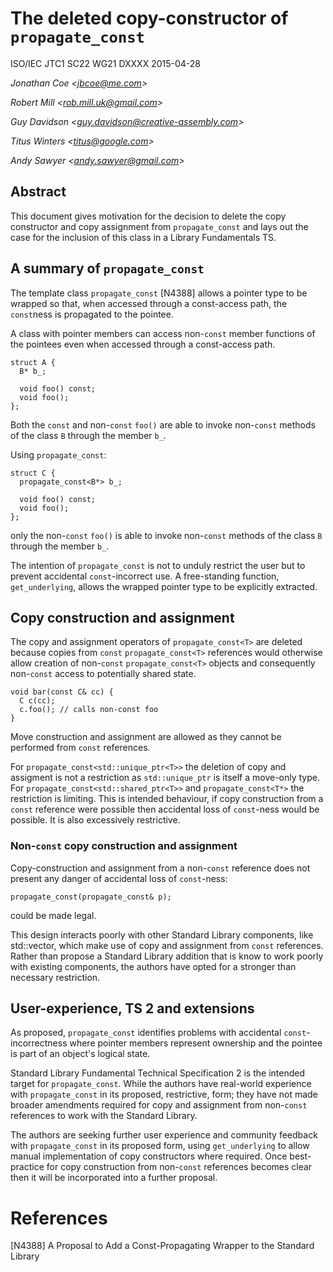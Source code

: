# The deleted copy-constructor of `propagate_const`

ISO/IEC JTC1 SC22 WG21 DXXXX 2015-04-28

_Jonathan Coe \<jbcoe@me.com\>_

_Robert Mill \<rob.mill.uk@gmail.com\>_

_Guy Davidson \<guy.davidson@creative-assembly.com\>_

_Titus Winters \<titus@google.com\>_

_Andy Sawyer \<andy.sawyer@gmail.com\>_

## Abstract
This document gives motivation for the decision to delete the copy constructor
and copy assignment from `propagate_const` and lays out the case for the inclusion of this class
in a Library Fundamentals TS.

## A summary of `propagate_const`
The template class `propagate_const` [N4388] allows a pointer type to be wrapped so that, when
accessed through a const-access path, the `const`ness is propagated to the pointee. 

A class with pointer members can access non-`const` member functions of the pointees even when
accessed through a const-access path.

    struct A {
      B* b_;

      void foo() const;
      void foo();
    };

Both the `const` and non-`const` `foo()` are able to invoke non-`const` methods of the class `B` through the member `b_`.

Using `propagate_const`:

    struct C {
      propagate_const<B*> b_;

      void foo() const;
      void foo();
    };

only the non-`const` `foo()` is able to invoke non-`const` methods of the class `B` through the member `b_`.

The intention of `propagate_const` is not to unduly restrict the user but to prevent accidental `const`-incorrect use.
A free-standing function, `get_underlying`, allows the wrapped pointer type to be explicitly extracted.

## Copy construction and assignment
The copy and assignment operators of `propagate_const<T>` are deleted because copies from `const` `propagate_const<T>`
references would otherwise allow creation of non-`const` `propagate_const<T>` objects and consequently non-`const` access
to potentially shared state. 

    void bar(const C& cc) {
      C c(cc);
      c.foo(); // calls non-const foo 
    }

Move construction and assignment are allowed as they cannot be performed from `const` references.

For `propagate_const<std::unique_ptr<T>>` the deletion of copy and assigment is not a restriction as `std::unique_ptr` is
itself a move-only type. For `propagate_const<std::shared_ptr<T>>` and `propagate_const<T*>` the restriction is limiting.
This is intended behaviour, if copy construction from a `const` reference were possible then accidental loss of `const`-ness
would be possible. It is also excessively restrictive. 

### Non-`const` copy construction and assignment

Copy-construction and assignment from a non-`const` reference does not present any danger of accidental loss of `const`-ness:

    propagate_const(propagate_const& p);

could be made legal.

This design interacts poorly with other Standard Library components, like std::vector, which make use of copy and assignment
from `const` references. Rather than propose a Standard Library addition that is know to work poorly with existing
components, the authors have opted for a stronger than necessary restriction.


## User-experience, TS 2 and extensions

As proposed, `propagate_const` identifies problems with accidental `const`-incorrectness
where pointer members represent ownership and the pointee is part of an object's logical state.

Standard Library Fundamental Technical Specification 2 is the intended target for `propagate_const`. While the authors
have real-world experience with `propagate_const` in its proposed, restrictive, form; they have not made broader
amendments required for copy and assignment from non-`const` references to work with the Standard Library.

The authors are seeking further user experience and community feedback with `propagate_const` in 
its proposed form, using `get_underlying` to allow manual implementation of copy constructors where required. Once best-practice for copy construction from non-`const` references becomes clear then it will be incorporated 
into a further proposal.

# References

[N4388] A Proposal to Add a Const-Propagating Wrapper to the Standard Library
